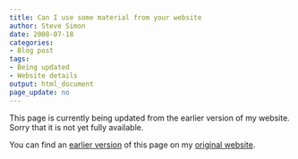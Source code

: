 ```yaml
---
title: Can I use some material from your website
author: Steve Simon
date: 2008-07-18
categories:
- Blog post
tags:
- Being updated
- Website details
output: html_document
page_update: no
---
```


This page is currently being updated from the earlier version of my website. Sorry that it is not yet fully available.

<!---More--->

You can find an [earlier version][sim1] of this page on my [original website][sim2].

[sim1]: http://www.pmean.com/08/UseMaterial.html
[sim2]: http://www.pmean.com/original_site.html
